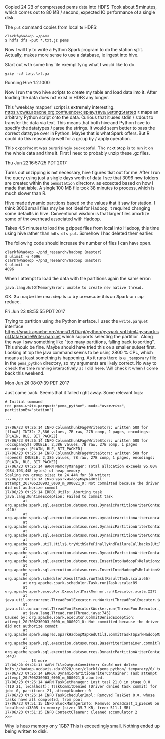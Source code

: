 Copied 24 GB of compressed pems data into HDFS. Took about 5 minutes, which
comes out to 80 MB / second, expected IO performance of a single disk.

The `put` command copies from local to HDFS:

```
clarkf@hadoop ~/pems
$ hdfs dfs -put *.txt.gz pems
```

Now I will try to write a Python Spark program to do the station split.
Actually, makes more sense to use a database, ie ingest into hive.

Start out with some tiny file exemplifying what I would like to do.

```
gzip -cd tiny.txt.gz
```

Running Hive 1.2.1000

Now I run the two hive scripts to create my table and load data into it.
After loading the data does not exist in HDFS any longer.

This 'weekday mapper' script is extremely interesting.
https://cwiki.apache.org/confluence/display/Hive/GettingStarted
It maps an arbitrary Python script onto the data. Curious that it uses
stdin / stdout to transfer the data via text. This means that both hive and
Python have to specify the datatypes / parse the strings. It would seem
better to pass the correct datatype over in Python. Maybe that is what
Spark offers. But R could do this reasonably well for a group by / apply
operation.

This experiment was surprisingly successful. The next step is to run it on
the whole data and time it. First I need to probably unzip these .gz files.

Thu Jun 22 16:57:25 PDT 2017

Turns out unzipping is not necessary, hive figures that out for me. After I
run the query using just a single days worth of data I see that 3096 new
folders are created within the `pemsstation` directory, as expected based
on how I made that table. A single 100 MB file took 38 minutes to 
process, which is much slower than R.

Hive made dynamic partitions based on the values that it saw for station. I
think 3000 small files may be not ideal for Hadoop, it required changing
some defaults in hive. Conventional wisdom is that larger files amortize some of the
overhead associated with Hadoop.

Takes 4.5 minutes to load the gzipped files from local into Hadoop, this
time using hive rather than `hdfs dfs put`. Somehow I had deleted them
earlier.

The following code should increase the number of files I can have open. 

```
clarkf@hadoop ~/phd_research/hadoop (master)
$ ulimit -n 4096
clarkf@hadoop ~/phd_research/hadoop (master)
$ ulimit -n
4096
```

When I attempt to load the data with the partitions again the same error:
```
java.lang.OutOfMemoryError: unable to create new native thread.
```

OK. So maybe the next step is to try to execute this on Spark or map
reduce.

Fri Jun 23 08:55:55 PDT 2017

Trying to partition using the Python interface. I used the `write.parquet`
interface
https://spark.apache.org/docs/1.6.0/api/python/pyspark.sql.html#pyspark.sql.DataFrameWriter.parquet
which supports selecting the partition. Along the way I saw something like
"too many partitions, falling back to sorting". This should be fine.
Maybe should have tried this on a smaller subset first. Looking at top the
java command seems to be using 2800 % CPU, which means at least something
is happening. As it runs there is a `_temporary` file in the `pems_python`
directory, so my arguments are likely correct. No way to check the time
running interactively as I did here. Will check it when I come back this
weekend.

Mon Jun 26 08:07:39 PDT 2017

Just came back. Seems that it failed right away. Some relevant logs:

```
# Initial command
>>> pems.write.parquet("pems_python", mode="overwrite", partitionBy="station")

...

17/06/23 09:26:14 INFO ColumnChunkPageWriteStore: written 50B for [flow8] INT32: 2,386 values, 7B raw, 27B comp, 1 pages, encodings: [PLAIN, RLE, BIT_PACKED]
17/06/23 09:26:14 INFO ColumnChunkPageWriteStore: written 50B for [occupancy8] DOUBLE: 2,386 values, 7B raw, 27B comp, 1 pages, encodings: [PLAIN, RLE, BIT_PACKED]
17/06/23 09:26:14 INFO ColumnChunkPageWriteStore: written 50B for [speed8] DOUBLE: 2,386 values, 7B raw, 27B comp, 1 pages, encodings: [PLAIN, RLE, BIT_PACKED]
17/06/23 09:26:14 WARN MemoryManager: Total allocation exceeds 95.00% (984,193,408 bytes) of heap memory
Scaling row group sizes to 24.44% for 30 writers
17/06/23 09:26:14 INFO SparkHadoopMapRedUtil: attempt_201706230903_0000_m_000021_0: Not committed because the driver did not authorize commit
17/06/23 09:26:14 ERROR Utils: Aborting task
java.lang.RuntimeException: Failed to commit task
        at org.apache.spark.sql.execution.datasources.DynamicPartitionWriterContainer.org$apache$spark$sql$execution$datasources$DynamicPartitionWriterContainer$$commitTask$2(WriterContainer.scala
:446)
        at org.apache.spark.sql.execution.datasources.DynamicPartitionWriterContainer$$anonfun$writeRows$4.apply$mcV$sp(WriterContainer.scala:408)
        at org.apache.spark.sql.execution.datasources.DynamicPartitionWriterContainer$$anonfun$writeRows$4.apply(WriterContainer.scala:343)
        at org.apache.spark.sql.execution.datasources.DynamicPartitionWriterContainer$$anonfun$writeRows$4.apply(WriterContainer.scala:343)
        at org.apache.spark.util.Utils$.tryWithSafeFinallyAndFailureCallbacks(Utils.scala:1277)
        at org.apache.spark.sql.execution.datasources.DynamicPartitionWriterContainer.writeRows(WriterContainer.scala:409)
        at org.apache.spark.sql.execution.datasources.InsertIntoHadoopFsRelation$$anonfun$run$1$$anonfun$apply$mcV$sp$3.apply(InsertIntoHadoopFsRelation.scala:148)
        at org.apache.spark.sql.execution.datasources.InsertIntoHadoopFsRelation$$anonfun$run$1$$anonfun$apply$mcV$sp$3.apply(InsertIntoHadoopFsRelation.scala:148)
        at org.apache.spark.scheduler.ResultTask.runTask(ResultTask.scala:66)
        at org.apache.spark.scheduler.Task.run(Task.scala:89)
        at org.apache.spark.executor.Executor$TaskRunner.run(Executor.scala:227)
        at java.util.concurrent.ThreadPoolExecutor.runWorker(ThreadPoolExecutor.java:1142)
        at java.util.concurrent.ThreadPoolExecutor$Worker.run(ThreadPoolExecutor.java:617)
        at java.lang.Thread.run(Thread.java:745)
Caused by: org.apache.spark.executor.CommitDeniedException: attempt_201706230903_0000_m_000021_0: Not committed because the driver did not authorize commit
        at org.apache.spark.mapred.SparkHadoopMapRedUtil$.commitTask(SparkHadoopMapRedUtil.scala:131)
        at org.apache.spark.sql.execution.datasources.BaseWriterContainer.commitTask(WriterContainer.scala:219)
        at org.apache.spark.sql.execution.datasources.DynamicPartitionWriterContainer.org$apache$spark$sql$execution$datasources$DynamicPartitionWriterContainer$$commitTask$2(WriterContainer.scala
:443)
        ... 13 more
17/06/23 09:26:14 WARN FileOutputCommitter: Could not delete hdfs://hadoop.ucdavis.edu:8020/user/clarkf/pems_python/_temporary/0/_temporary/attempt_201706230903_0000_m_000021_0
17/06/23 09:26:14 ERROR DynamicPartitionWriterContainer: Task attempt attempt_201706230903_0000_m_000021_0 aborted.
17/06/23 09:26:14 WARN TaskSetManager: Lost task 21.0 in stage 0.0 (TID 21, localhost): TaskCommitDenied (Driver denied task commit) for job: 0, partition: 21, attemptNumber: 0
17/06/23 09:26:14 INFO TaskSchedulerImpl: Removed TaskSet 0.0, whose tasks have all completed, from pool 
17/06/23 09:51:15 INFO BlockManagerInfo: Removed broadcast_1_piece0 on localhost:33805 in memory (size: 35.7 KB, free: 511.1 MB)
17/06/23 09:51:15 INFO ContextCleaner: Cleaned accumulator 2
>>> 
```

Why is heap memory only 1GB? This is exceedingly small. Nothing ended up
being written to disk.
